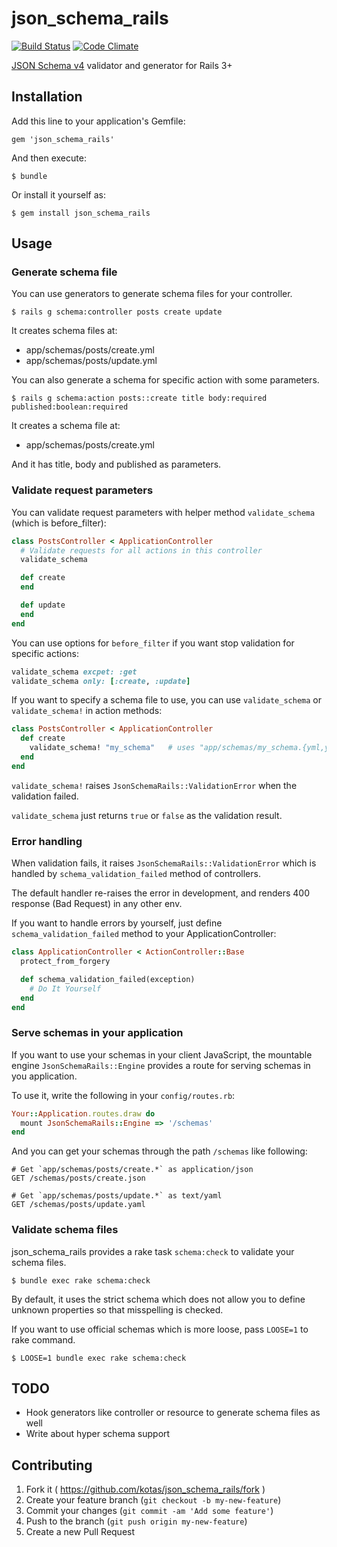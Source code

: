 # json_schema_rails

[![Build Status](https://travis-ci.org/kotas/json_schema_rails.svg?branch=master)](https://travis-ci.org/kotas/json_schema_rails) [![Code Climate](https://codeclimate.com/github/kotas/json_schema_rails.png)](https://codeclimate.com/github/kotas/json_schema_rails)

[JSON Schema v4](http://json-schema.org/) validator and generator for Rails 3+

## Installation

Add this line to your application's Gemfile:

    gem 'json_schema_rails'

And then execute:

    $ bundle

Or install it yourself as:

    $ gem install json_schema_rails

## Usage

### Generate schema file

You can use generators to generate schema files for your controller.

    $ rails g schema:controller posts create update

It creates schema files at:

* app/schemas/posts/create.yml
* app/schemas/posts/update.yml

You can also generate a schema for specific action with some parameters.

    $ rails g schema:action posts::create title body:required published:boolean:required

It creates a schema file at:

* app/schemas/posts/create.yml

And it has title, body and published as parameters.

### Validate request parameters

You can validate request parameters with helper method `validate_schema` (which is before_filter):

```ruby
class PostsController < ApplicationController
  # Validate requests for all actions in this controller
  validate_schema

  def create
  end

  def update
  end
end
```

You can use options for `before_filter` if you want stop validation for specific actions:

```ruby
validate_schema excpet: :get
validate_schema only: [:create, :update]
```

If you want to specify a schema file to use, you can use `validate_schema` or `validate_schema!` in action methods:

```ruby
class PostsController < ApplicationController
  def create
    validate_schema! "my_schema"   # uses "app/schemas/my_schema.{yml,yaml,json}"
  end
end
```

`validate_schema!` raises `JsonSchemaRails::ValidationError` when the validation failed.

`validate_schema` just returns `true` or `false` as the validation result.

### Error handling

When validation fails, it raises `JsonSchemaRails::ValidationError` which is handled by `schema_validation_failed` method of controllers.

The default handler re-raises the error in development, and renders 400 response (Bad Request) in any other env.

If you want to handle errors by yourself, just define `schema_validation_failed` method to your ApplicationController:

```ruby
class ApplicationController < ActionController::Base
  protect_from_forgery

  def schema_validation_failed(exception)
    # Do It Yourself
  end
end
```

### Serve schemas in your application

If you want to use your schemas in your client JavaScript, the mountable engine `JsonSchemaRails::Engine` provides a route for serving schemas in you application.

To use it, write the following in your `config/routes.rb`:

```ruby
Your::Application.routes.draw do
  mount JsonSchemaRails::Engine => '/schemas'
end
```

And you can get your schemas through the path `/schemas` like following:

```
# Get `app/schemas/posts/create.*` as application/json
GET /schemas/posts/create.json

# Get `app/schemas/posts/update.*` as text/yaml
GET /schemas/posts/update.yaml
```

### Validate schema files

json_schema_rails provides a rake task `schema:check` to validate your schema files.

    $ bundle exec rake schema:check

By default, it uses the strict schema which does not allow you to define unknown properties so that misspelling is checked.

If you want to use official schemas which is more loose, pass `LOOSE=1` to rake command.

    $ LOOSE=1 bundle exec rake schema:check

## TODO

* Hook generators like controller or resource to generate schema files as well
* Write about hyper schema support

## Contributing

1. Fork it ( https://github.com/kotas/json_schema_rails/fork )
2. Create your feature branch (`git checkout -b my-new-feature`)
3. Commit your changes (`git commit -am 'Add some feature'`)
4. Push to the branch (`git push origin my-new-feature`)
5. Create a new Pull Request
